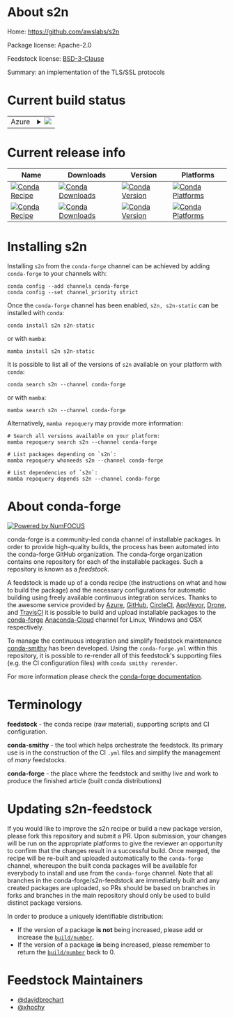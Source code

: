 About s2n
=========

Home: https://github.com/awslabs/s2n

Package license: Apache-2.0

Feedstock license: [BSD-3-Clause](https://github.com/conda-forge/s2n-feedstock/blob/main/LICENSE.txt)

Summary: an implementation of the TLS/SSL protocols

Current build status
====================


<table>
    
  <tr>
    <td>Azure</td>
    <td>
      <details>
        <summary>
          <a href="https://dev.azure.com/conda-forge/feedstock-builds/_build/latest?definitionId=11187&branchName=main">
            <img src="https://dev.azure.com/conda-forge/feedstock-builds/_apis/build/status/s2n-feedstock?branchName=main">
          </a>
        </summary>
        <table>
          <thead><tr><th>Variant</th><th>Status</th></tr></thead>
          <tbody><tr>
              <td>linux_64_openssl1.1.1</td>
              <td>
                <a href="https://dev.azure.com/conda-forge/feedstock-builds/_build/latest?definitionId=11187&branchName=main">
                  <img src="https://dev.azure.com/conda-forge/feedstock-builds/_apis/build/status/s2n-feedstock?branchName=main&jobName=linux&configuration=linux%20linux_64_openssl1.1.1" alt="variant">
                </a>
              </td>
            </tr><tr>
              <td>linux_64_openssl3</td>
              <td>
                <a href="https://dev.azure.com/conda-forge/feedstock-builds/_build/latest?definitionId=11187&branchName=main">
                  <img src="https://dev.azure.com/conda-forge/feedstock-builds/_apis/build/status/s2n-feedstock?branchName=main&jobName=linux&configuration=linux%20linux_64_openssl3" alt="variant">
                </a>
              </td>
            </tr><tr>
              <td>linux_aarch64_openssl1.1.1</td>
              <td>
                <a href="https://dev.azure.com/conda-forge/feedstock-builds/_build/latest?definitionId=11187&branchName=main">
                  <img src="https://dev.azure.com/conda-forge/feedstock-builds/_apis/build/status/s2n-feedstock?branchName=main&jobName=linux&configuration=linux%20linux_aarch64_openssl1.1.1" alt="variant">
                </a>
              </td>
            </tr><tr>
              <td>linux_aarch64_openssl3</td>
              <td>
                <a href="https://dev.azure.com/conda-forge/feedstock-builds/_build/latest?definitionId=11187&branchName=main">
                  <img src="https://dev.azure.com/conda-forge/feedstock-builds/_apis/build/status/s2n-feedstock?branchName=main&jobName=linux&configuration=linux%20linux_aarch64_openssl3" alt="variant">
                </a>
              </td>
            </tr><tr>
              <td>linux_ppc64le_openssl1.1.1</td>
              <td>
                <a href="https://dev.azure.com/conda-forge/feedstock-builds/_build/latest?definitionId=11187&branchName=main">
                  <img src="https://dev.azure.com/conda-forge/feedstock-builds/_apis/build/status/s2n-feedstock?branchName=main&jobName=linux&configuration=linux%20linux_ppc64le_openssl1.1.1" alt="variant">
                </a>
              </td>
            </tr><tr>
              <td>linux_ppc64le_openssl3</td>
              <td>
                <a href="https://dev.azure.com/conda-forge/feedstock-builds/_build/latest?definitionId=11187&branchName=main">
                  <img src="https://dev.azure.com/conda-forge/feedstock-builds/_apis/build/status/s2n-feedstock?branchName=main&jobName=linux&configuration=linux%20linux_ppc64le_openssl3" alt="variant">
                </a>
              </td>
            </tr><tr>
              <td>osx_64_openssl1.1.1</td>
              <td>
                <a href="https://dev.azure.com/conda-forge/feedstock-builds/_build/latest?definitionId=11187&branchName=main">
                  <img src="https://dev.azure.com/conda-forge/feedstock-builds/_apis/build/status/s2n-feedstock?branchName=main&jobName=osx&configuration=osx%20osx_64_openssl1.1.1" alt="variant">
                </a>
              </td>
            </tr><tr>
              <td>osx_64_openssl3</td>
              <td>
                <a href="https://dev.azure.com/conda-forge/feedstock-builds/_build/latest?definitionId=11187&branchName=main">
                  <img src="https://dev.azure.com/conda-forge/feedstock-builds/_apis/build/status/s2n-feedstock?branchName=main&jobName=osx&configuration=osx%20osx_64_openssl3" alt="variant">
                </a>
              </td>
            </tr><tr>
              <td>osx_arm64_openssl1.1.1</td>
              <td>
                <a href="https://dev.azure.com/conda-forge/feedstock-builds/_build/latest?definitionId=11187&branchName=main">
                  <img src="https://dev.azure.com/conda-forge/feedstock-builds/_apis/build/status/s2n-feedstock?branchName=main&jobName=osx&configuration=osx%20osx_arm64_openssl1.1.1" alt="variant">
                </a>
              </td>
            </tr><tr>
              <td>osx_arm64_openssl3</td>
              <td>
                <a href="https://dev.azure.com/conda-forge/feedstock-builds/_build/latest?definitionId=11187&branchName=main">
                  <img src="https://dev.azure.com/conda-forge/feedstock-builds/_apis/build/status/s2n-feedstock?branchName=main&jobName=osx&configuration=osx%20osx_arm64_openssl3" alt="variant">
                </a>
              </td>
            </tr>
          </tbody>
        </table>
      </details>
    </td>
  </tr>
</table>

Current release info
====================

| Name | Downloads | Version | Platforms |
| --- | --- | --- | --- |
| [![Conda Recipe](https://img.shields.io/badge/recipe-s2n-green.svg)](https://anaconda.org/conda-forge/s2n) | [![Conda Downloads](https://img.shields.io/conda/dn/conda-forge/s2n.svg)](https://anaconda.org/conda-forge/s2n) | [![Conda Version](https://img.shields.io/conda/vn/conda-forge/s2n.svg)](https://anaconda.org/conda-forge/s2n) | [![Conda Platforms](https://img.shields.io/conda/pn/conda-forge/s2n.svg)](https://anaconda.org/conda-forge/s2n) |
| [![Conda Recipe](https://img.shields.io/badge/recipe-s2n--static-green.svg)](https://anaconda.org/conda-forge/s2n-static) | [![Conda Downloads](https://img.shields.io/conda/dn/conda-forge/s2n-static.svg)](https://anaconda.org/conda-forge/s2n-static) | [![Conda Version](https://img.shields.io/conda/vn/conda-forge/s2n-static.svg)](https://anaconda.org/conda-forge/s2n-static) | [![Conda Platforms](https://img.shields.io/conda/pn/conda-forge/s2n-static.svg)](https://anaconda.org/conda-forge/s2n-static) |

Installing s2n
==============

Installing `s2n` from the `conda-forge` channel can be achieved by adding `conda-forge` to your channels with:

```
conda config --add channels conda-forge
conda config --set channel_priority strict
```

Once the `conda-forge` channel has been enabled, `s2n, s2n-static` can be installed with `conda`:

```
conda install s2n s2n-static
```

or with `mamba`:

```
mamba install s2n s2n-static
```

It is possible to list all of the versions of `s2n` available on your platform with `conda`:

```
conda search s2n --channel conda-forge
```

or with `mamba`:

```
mamba search s2n --channel conda-forge
```

Alternatively, `mamba repoquery` may provide more information:

```
# Search all versions available on your platform:
mamba repoquery search s2n --channel conda-forge

# List packages depending on `s2n`:
mamba repoquery whoneeds s2n --channel conda-forge

# List dependencies of `s2n`:
mamba repoquery depends s2n --channel conda-forge
```


About conda-forge
=================

[![Powered by
NumFOCUS](https://img.shields.io/badge/powered%20by-NumFOCUS-orange.svg?style=flat&colorA=E1523D&colorB=007D8A)](https://numfocus.org)

conda-forge is a community-led conda channel of installable packages.
In order to provide high-quality builds, the process has been automated into the
conda-forge GitHub organization. The conda-forge organization contains one repository
for each of the installable packages. Such a repository is known as a *feedstock*.

A feedstock is made up of a conda recipe (the instructions on what and how to build
the package) and the necessary configurations for automatic building using freely
available continuous integration services. Thanks to the awesome service provided by
[Azure](https://azure.microsoft.com/en-us/services/devops/), [GitHub](https://github.com/),
[CircleCI](https://circleci.com/), [AppVeyor](https://www.appveyor.com/),
[Drone](https://cloud.drone.io/welcome), and [TravisCI](https://travis-ci.com/)
it is possible to build and upload installable packages to the
[conda-forge](https://anaconda.org/conda-forge) [Anaconda-Cloud](https://anaconda.org/)
channel for Linux, Windows and OSX respectively.

To manage the continuous integration and simplify feedstock maintenance
[conda-smithy](https://github.com/conda-forge/conda-smithy) has been developed.
Using the ``conda-forge.yml`` within this repository, it is possible to re-render all of
this feedstock's supporting files (e.g. the CI configuration files) with ``conda smithy rerender``.

For more information please check the [conda-forge documentation](https://conda-forge.org/docs/).

Terminology
===========

**feedstock** - the conda recipe (raw material), supporting scripts and CI configuration.

**conda-smithy** - the tool which helps orchestrate the feedstock.
                   Its primary use is in the construction of the CI ``.yml`` files
                   and simplify the management of *many* feedstocks.

**conda-forge** - the place where the feedstock and smithy live and work to
                  produce the finished article (built conda distributions)


Updating s2n-feedstock
======================

If you would like to improve the s2n recipe or build a new
package version, please fork this repository and submit a PR. Upon submission,
your changes will be run on the appropriate platforms to give the reviewer an
opportunity to confirm that the changes result in a successful build. Once
merged, the recipe will be re-built and uploaded automatically to the
`conda-forge` channel, whereupon the built conda packages will be available for
everybody to install and use from the `conda-forge` channel.
Note that all branches in the conda-forge/s2n-feedstock are
immediately built and any created packages are uploaded, so PRs should be based
on branches in forks and branches in the main repository should only be used to
build distinct package versions.

In order to produce a uniquely identifiable distribution:
 * If the version of a package **is not** being increased, please add or increase
   the [``build/number``](https://docs.conda.io/projects/conda-build/en/latest/resources/define-metadata.html#build-number-and-string).
 * If the version of a package **is** being increased, please remember to return
   the [``build/number``](https://docs.conda.io/projects/conda-build/en/latest/resources/define-metadata.html#build-number-and-string)
   back to 0.

Feedstock Maintainers
=====================

* [@davidbrochart](https://github.com/davidbrochart/)
* [@xhochy](https://github.com/xhochy/)


